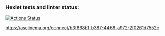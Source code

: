 ### Hexlet tests and linter status:
[![Actions Status](https://github.com/vadim-kudr/frontend-project-lvl2/workflows/hexlet-check/badge.svg)](https://github.com/vadim-kudr/frontend-project-lvl2/actions)

https://asciinema.org/connect/b3f868b1-b387-4468-a972-2f0261d7552c
